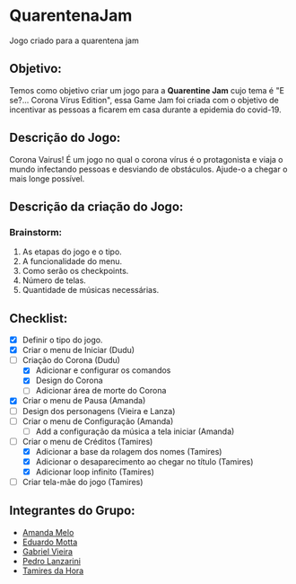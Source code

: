# QuarentenaJam
Jogo criado para a quarentena jam

## Objetivo:
Temos como objetivo criar um jogo para a **Quarentine Jam** cujo tema é "E se?... Corona Vírus Edition", essa Game Jam foi criada com o objetivo de incentivar as pessoas a ficarem em casa durante a epidemia do covid-19.

## Descrição do Jogo:
Corona Vairus!
É um jogo no qual o corona vírus é o protagonista e viaja o mundo infectando pessoas e desviando de obstáculos.
Ajude-o a chegar o mais longe possível.
## Descrição da criação do Jogo:
### Brainstorm:
 1. As etapas do jogo e o tipo.
 1. A funcionalidade do menu.
 1. Como serão os checkpoints.
 1. Número de telas.
 1. Quantidade de músicas necessárias.

## Checklist:
- [X] Definir o tipo do jogo.
- [X] Criar o menu de Iniciar (Dudu)
- [ ] Criação do Corona (Dudu)
    - [X] Adicionar e configurar os comandos
    - [x] Design do Corona
    - [ ] Adicionar área de morte do Corona
- [X] Criar o menu de Pausa (Amanda)
- [ ] Design dos personagens (Vieira e Lanza)
- [ ] Criar o menu de Configuração (Amanda)
    - [ ] Add a configuração da música a tela iniciar (Amanda)
- [ ] Criar o menu de Créditos (Tamires)
    - [X] Adicionar a base da rolagem dos nomes (Tamires)
    - [X] Adicionar o desaparecimento ao chegar no título (Tamires)
    - [X] Adicionar loop infinito (Tamires)
- [ ] Criar tela-mãe do jogo (Tamires)

## Integrantes do Grupo:
- [Amanda Melo](https://github.com/amanda-06 "Perfil da Amanda")
- [Eduardo Motta](https://github.com/Dudu-Motta "Perfil do Eduardo")
- [Gabriel Vieira](https://github.com/gabrielvieira12 "Perfil do Gabriel")
- [Pedro Lanzarini](https://github.com/Pedro-Lanza "Perfil do Pedro")
- [Tamires da Hora](https://github.com/filhaDeHades "Perfil da Tamires")
